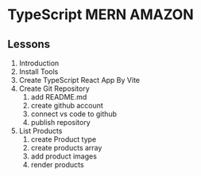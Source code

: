 # TypeScript MERN AMAZON

## Lessons

1. Introduction
2. Install Tools
3. Create TypeScript React App By Vite
4. Create Git Repository
    1. add README.md
    2. create github account
    3. connect vs code to github 
    4. publish repository 
5. List Products
    1. create Product type
    2. create products array
    3. add product images
    4. render products
    